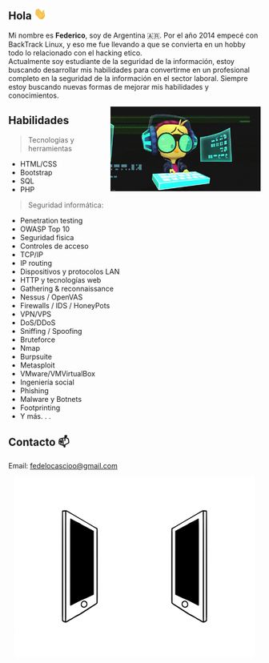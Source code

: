 ## Hola <img src="https://github.com/legacysec/legacysec/blob/main/giphy.gif" width="25px">

Mi nombre es **Federico**, soy de Argentina :argentina:. Por el año 2014 empecé con BackTrack Linux, y eso me fue llevando a que se convierta en un hobby todo lo relacionado con el hacking etico.<br/>Actualmente soy estudiante de la seguridad de la información, estoy buscando desarrollar mis habilidades para convertirme en un profesional completo en la seguridad de la información en el sector laboral. Siempre estoy buscando nuevas formas de mejorar mis habilidades y conocimientos.

<img align='right' src="https://github.com/legacysec/legacysec/blob/main/giphy%20(1).gif?raw=true" width="300" />

## Habilidades
>Tecnologias y herramientas
- HTML/CSS
- Bootstrap
- SQL
- PHP

>Seguridad informática:
- Penetration testing
- OWASP Top 10
- Seguridad fisica
- Controles de acceso
- TCP/IP
- IP routing
- Dispositivos y protocolos LAN
- HTTP y tecnologías web
- Gathering & reconnaissance
- Nessus / OpenVAS
- Firewalls / IDS / HoneyPots
- VPN/VPS
- DoS/DDoS
- Sniffing / Spoofing
- Bruteforce
- Nmap
- Burpsuite
- Metasploit
- VMware/VMVirtualBox
- Ingeniería social
- Phishing
- Malware y Botnets
- Footprinting
- Y más. . .

## Contacto 📫
Email: fedelocascioo@gmail.com

<p align="center">
        <img src="https://github.com/legacysec/legacysec/blob/main/connected.gif?raw=true" alt="Github Stats" />
</p>
